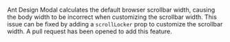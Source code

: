 Ant Design Modal calculates the default browser scrollbar width, causing the body width to be incorrect when customizing the scrollbar width. This issue can be fixed by adding a `scrollLocker` prop to customize the scrollbar width. A pull request has been opened to add this feature.
